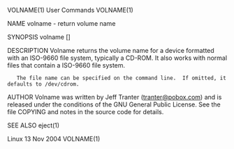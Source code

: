 VOLNAME(1)                                                                                      User Commands                                                                                      VOLNAME(1)

NAME
       volname - return volume name

SYNOPSIS
       volname [<device-file>]

DESCRIPTION
       Volname returns the volume name for a device formatted with an ISO-9660 file system, typically a CD-ROM. It also works with normal files that contain a ISO-9660 file system.

       The file name can be specified on the command line.  If omitted, it defaults to /dev/cdrom.

AUTHOR
       Volname was written by Jeff Tranter (tranter@pobox.com) and is released under the conditions of the GNU General Public License. See the file COPYING and notes in the source code for details.

SEE ALSO
       eject(1)

Linux                                                                                            13 Nov 2004                                                                                       VOLNAME(1)
